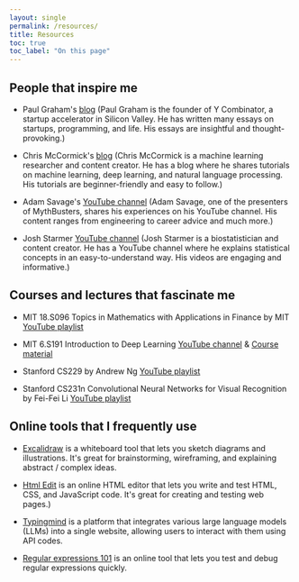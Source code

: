 ```yaml
---
layout: single
permalink: /resources/
title: Resources
toc: true
toc_label: "On this page"
---
```



## People that inspire me
- Paul Graham's [blog](https://www.paulgraham.com) (Paul Graham is the founder of Y Combinator, a startup accelerator in Silicon Valley. He has written many essays on startups, programming, and life. His essays are insightful and thought-provoking.)

- Chris McCormick's [blog](https://mccormickml.com) (Chris McCormick is a machine learning researcher and content creator. He has a blog where he shares tutorials on machine learning, deep learning, and natural language processing. His tutorials are beginner-friendly and easy to follow.)

- Adam Savage's [YouTube channel](https://www.youtube.com/user/testedcom) (Adam Savage, one of the presenters of MythBusters, shares his experiences on his YouTube channel. His content ranges from engineering to career advice and much more.)

- Josh Starmer [YouTube channel](https://www.youtube.com/channel/UCtYLUTtgS3k1Fg4y5tAhLbw) (Josh Starmer is a biostatistician and content creator. He has a YouTube channel where he explains statistical concepts in an easy-to-understand way. His videos are engaging and informative.)


## Courses and lectures that fascinate me
- MIT 18.S096 Topics in Mathematics with Applications in Finance by MIT [YouTube playlist](https://www.youtube.com/playlist?list=PLUl4u3cNGP63ctJIEC1UnZ0btsphnnoHR)

- MIT 6.S191 Introduction to Deep Learning [YouTube channel](https://www.youtube.com/@AAmini/videos) & [Course material](https://introtodeeplearning.com/2023/index.html)

- Stanford CS229 by Andrew Ng [YouTube playlist](https://www.youtube.com/playlist?list=PLoROMvodv4rMiGQp3WXShtMGgzqpfVfbU)

- Stanford CS231n Convolutional Neural Networks for Visual Recognition by Fei-Fei Li [YouTube playlist](https://www.youtube.com/playlist?list=PL3FW7Lu3i5JvHM8ljYj-zLfQRF3EO8sYv)


## Online tools that I frequently use
- [Excalidraw](https://excalidraw.com) is a whiteboard tool that lets you sketch diagrams and illustrations. It's great for brainstorming, wireframing, and explaining abstract / complex ideas.

- [Html Edit](https://htmledit.squarefree.com) is an online HTML editor that lets you write and test HTML, CSS, and JavaScript code. It's great for creating and testing web pages.)

- [Typingmind](https://typingmind.com) is a platform that integrates various large language models (LLMs) into a single website, allowing users to interact with them using API codes.

- [Regular expressions 101](https://regex101.com/) is an online tool that lets you test and debug regular expressions quickly.

<!-- TODO: add books to recommendation list -->
<!-- ## Some books that I recommend if...
- You want to learn about the Aviation industry:
-  -->
<!-- # Books
- ⏳ [Deep Learning](http://www.deeplearningbook.org/)
- ⏳ [The Elements of Statistical Learning](https://web.stanford.edu/~hastie/Papers/ESLII.pdf)
- ⏳ [The Hundred-Page Machine Learning Book](http://themlbook.com/)
- https://virgili0.github.io  -->

<!-- TODO: add more python packages to recommendation list -->
<!-- ## Inpsiring python packages
- [Polars]() is a blazingly fast DataFrame library implemented in Rust. It is designed to be a drop-in replacement for pandas, but with much better performance. -->
<!-- - [Paper-qa]() -->

<!-- TODO: Extract necesarry content from below (chris tan) -->
<!-- My most frequently-used tools to set up working space, monitor machine learning projects and deploy models.

## 1. Set Up Virtual Machines
- [Google Cloud setup and tutorial](https://github.com/cs231n/gcloud/): A comprehensive tutorial to set up a Google Cloud virtual machine by [CS231n](http://cs231n.stanford.edu/) (Stanford).
- [Server setup tutorial by fast.ai](https://course.fast.ai/start_gcp.html): Tutorials to set up virtual machines on Google Cloud, Azure, AWS... for fast.ai courses.
- [Remote SSH with Visual Studio Code](https://code.visualstudio.com/blogs/2019/07/25/remote-ssh): A tutorial to connect to virtual machines on VSCode with Remote SSH. It helps making working on VM easy and smooth as working locally.

## 2. Set Up Work Spaces
- [Byobu](https://www.digitalocean.com/community/tutorials/how-to-install-and-use-byobu-for-terminal-management-on-ubuntu-16-04) for Terminal Management: My favorite tool when wokring on cloud. Byobu allows us to create sessions to open multiple terminal windows. We can detach a session and turn off our computer when training models on cloud and reactivate the session later to continue the training process.
- [Managing Anaconda environments](https://docs.conda.io/projects/conda/en/latest/user-guide/tasks/manage-environments.html): Everything we need to know to manage our conda virtual environments.
- [Setting up a Data Science environment using WSL and Jupyter](https://towardsdatascience.com/setting-up-a-data-science-environment-using-windows-subsystem-for-linux-wsl-c4b390803dd): A guide to set up Windows Subsystem for Linux (WSL), install Anaconda and Jupyter on Ubuntu.
- [Oh-my-zsh and agnoster theme](https://blog.joaograssi.com/windows-subsystem-for-linux-with-oh-my-zsh-conemu/): Set up a beautiful and functional theme for your terminal.
![](https://github.com/apodkutin/agnoster-zsh-theme/raw/customize-prompt/agnoster_customization.gif)
- [Setting up development environment for machine learning](https://www.youtube.com/watch?v=N9lo_UxSkWA) by Abhishek Thakur: A YouTube tutorial to set up development environment for machine learning projects.
- [Ipykernel](https://ipython.readthedocs.io/en/stable/install/kernel_install.html#kernels-for-different-environments): Create kernels for different environments so we can switch environments within Jupyter Lab/Notebook.

## 3. VSCode
![](/assets/images/blogs/vscode-workspace.gif)
My favorite VSCode setup for machine learning projects 🤗. First, I use `RemoteSSH` extension to SSH to a virtual machine. It makes interacting with files on cloud as smooth as working locally. Then I use `Byobu` to open multiple terminal windows: `htop` (monitor CPUs), `watch -n1 nvidia-smi` (monitor GPUs), `jupyter lab`, `tensorboard dev upload --logdir .` (upload logs to [TensorBoard.dev](https://tensorboard.dev/)) etc. I can press `F2` to create a new window and press `F4` to switch between windows. Extremely convenient ⚡!
{: .small}

- Extensions:
  - 🌟RemoteSSH: Open any folder on a remote machine using SSH and take advantage of VS Code's full feature set.
  - GitLens: Make Git more powerful on Visual Studio Code.
  - [Peacock](https://www.peacockcode.dev/): Subtly change the workspace color of our workspace. Ideal when we have multiple VSCode instances.
  - vscode-icons: Icons for Visual Studio Code.
  - Bracket Pair Colorizer: A customizable extension for colorizing matching brackets.
  - Code Spell Checker: Spelling checker for source code.
  - Setting Sync: Synchronize settings, snippets, themes, file icons, launch, keybindings, workspaces and extensions across multiple machines.
  - Prettier: Code formatter using prettier.
- [Config code formatter](https://code.visualstudio.com/docs/python/editing#_formatting)
- [Add vertical rulers](https://stackoverflow.com/questions/29968499/vertical-rulers-in-visual-studio-code)

## 4. Git
Some basic guides to interact with Git.
- [GitHub Guides](https://guides.github.com/)
- [Adding an existing project to GitHub using the command line](https://docs.github.com/en/github/importing-your-projects-to-github/adding-an-existing-project-to-github-using-the-command-line)
- [Oh-my-zsh Git alias](https://github.com/ohmyzsh/ohmyzsh/wiki/Cheatsheet): for extremely fast Git actions.

## 5. Production
After finishing important machine learning projects, I always want to deploy a simple prototype of my model with Streamlit to illustrate its usage or to present my works with the audience.
- [Streamlit API](https://docs.streamlit.io/en/stable/api.html#magic-commands)
- [Quickly Build and Deploy a Dashboard with Streamlit and Heroku](https://towardsdatascience.com/quickly-build-and-deploy-an-application-with-streamlit-988ca08c7e83)

## 6. Cheatsheet
- [Linux](https://files.fosswire.com/2007/08/fwunixref.pdf)
- [Regular Expression](https://www.programiz.com/python-programming/regex)
- [Markdown](https://github.com/adam-p/markdown-here/wiki/Markdown-Cheatsheet#links)

## 7. Misc
- Docstring: [Example Google Style Python Docstrings](https://sphinxcontrib-napoleon.readthedocs.io/en/latest/example_google.html)
- LaTex:
  - [LaTex Online Editor](https://latex.codecogs.com/eqneditor/editor.php)
  - [Handwritten symbols to LaTex](http://write-math.com/)
  - [Math symbols collection](https://leimao.github.io/downloads/tools/Latex-Guidance/Symbols.pdf)
- Style guide: [Computer Science Style Guide: ACM, APA and IEEE](https://dal.ca.libguides.com/c.php?g=257109&p=1717772#jaxiee)
- [Google Drive Link Generator](https://www.wonderplugin.com/online-tools/google-drive-direct-link-generator/) -->


<!-- - Data Analysis with Dr Mike Pound https://www.youtube.com/playlist?list=PLzH6n4zXuckpfMu_4Ff8E7Z1behQks5ba (Mike Pound is a computer scientist and lecturer at the University of Nottingham. He has a YouTube channel where he explains computer science concepts in a fun and engaging way.) -->



